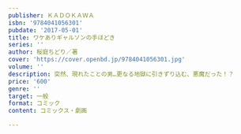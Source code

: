 ```yaml
---
publisher: ＫＡＤＯＫＡＷＡ
isbn: '9784041056301'
pubdate: '2017-05-01'
title: ワケありギャルソンの手ほどき
series: ''
author: 桜庭ちどり／著
cover: 'https://cover.openbd.jp/9784041056301.jpg'
volume: ''
description: 突然、現れたことの男…更なる地獄に引きずり込む、悪魔だった！？
price: '600'
genre: ''
target: 一般
format: コミック
content: コミックス・劇画

---
```


